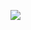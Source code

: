 <a href="../sculptures.html"><img src="http://firedpot.com/images/sculptures/20110517-gpunnh4se9fry7b3guas3hexy1.jpg" /></a>
